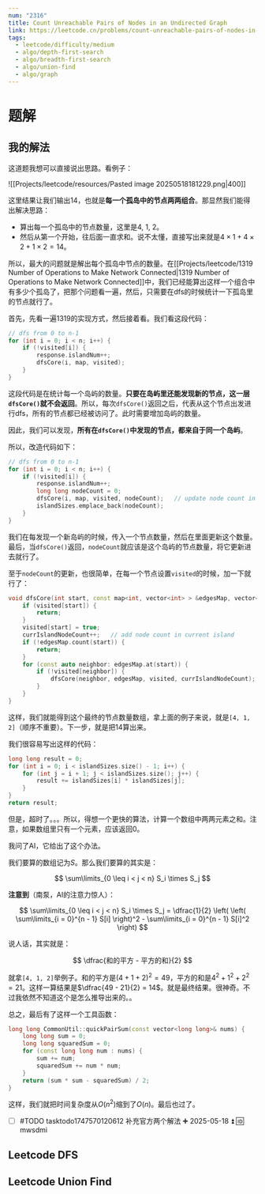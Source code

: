 ```yaml
---
num: "2316"
title: Count Unreachable Pairs of Nodes in an Undirected Graph
link: https://leetcode.cn/problems/count-unreachable-pairs-of-nodes-in-an-undirected-graph/
tags:
  - leetcode/difficulty/medium
  - algo/depth-first-search
  - algo/breadth-first-search
  - algo/union-find
  - algo/graph
---
```


# 题解

## 我的解法

这道题我想可以直接说出思路。看例子：

![[Projects/leetcode/resources/Pasted image 20250518181229.png|400]]

这里结果让我们输出14，也就是**每一个孤岛中的节点两两组合**。那显然我们能得出解决思路：

- 算出每一个孤岛中的节点数量，这里是4, 1, 2。
- 然后从第一个开始，往后面一直求和。说不太懂，直接写出来就是$4 \times 1 + 4 \times 2 + 1 \times 2 = 14$。

所以，最大的问题就是解出每个孤岛中节点的数量。在[[Projects/leetcode/1319 Number of Operations to Make Network Connected|1319 Number of Operations to Make Network Connected]]中，我们已经能算出这样一个组合中有多少个孤岛了，把那个问题看一遍，然后，只需要在dfs的时候统计一下孤岛里的节点就行了。

首先，先看一遍1319的实现方式，然后接着看。我们看这段代码：

```cpp
// dfs from 0 to n-1
for (int i = 0; i < n; i++) {
	if (!visited[i]) {
		response.islandNum++;
		dfsCore(i, map, visited);
	}
}
```

这段代码是在统计每一个岛屿的数量。**只要在岛屿里还能发现新的节点，这一层`dfsCore()`就不会返回**。所以，每次`dfsCore()`返回之后，代表从这个节点出发进行dfs，所有的节点都已经被访问了。此时需要增加岛屿的数量。

因此，我们可以发现，**所有在`dfsCore()`中发现的节点，都来自于同一个岛屿**。

所以，改造代码如下：

```cpp
// dfs from 0 to n-1
for (int i = 0; i < n; i++) {
	if (!visited[i]) {
		response.islandNum++;
		long long nodeCount = 0;
		dfsCore(i, map, visited, nodeCount);   // update node count in one island
		islandSizes.emplace_back(nodeCount);
	}
}
```

我们在每发现一个新岛屿的时候，传入一个节点数量，然后在里面更新这个数量。最后，当`dfsCore()`返回，`nodeCount`就应该是这个岛屿的节点数量，将它更新进去就行了。

至于`nodeCount`的更新，也很简单，在每一个节点设置`visited`的时候，加一下就行了：

```cpp
void dfsCore(int start, const map<int, vector<int> > &edgesMap, vector<bool> &visited, long long &currIslandNodeCount) {
    if (visited[start]) {
        return;
    }
    visited[start] = true;
    currIslandNodeCount++;   // add node count in current island
    if (!edgesMap.count(start)) {
        return;
    }
    for (const auto neighbor: edgesMap.at(start)) {
        if (!visited[neighbor]) {
            dfsCore(neighbor, edgesMap, visited, currIslandNodeCount);
        }
    }
}
```

这样，我们就能得到这个最终的节点数量数组，拿上面的例子来说，就是`[4, 1, 2]`（顺序不重要）。下一步，就是把14算出来。

我们很容易写出这样的代码：

```cpp
long long result = 0;
for (int i = 0; i < islandSizes.size() - 1; i++) {
	for (int j = i + 1; j < islandSizes.size(); j++) {
		result += islandSizes[i] * islandSizes[j];
	}
}
return result;
```

但是，超时了。。。所以，得想一个更快的算法，计算一个数组中两两元素之和。注意，如果数组里只有一个元素，应该返回0。

我问了AI，它给出了这个办法。

我们要算的数组记为$S$。那么我们要算的其实是：

$$
\sum\limits_{0 \leq i < j < n} S_i \times S_j
$$

**注意到**（南泵，AI的注意力惊人）：

$$
\sum\limits_{0 \leq i < j < n} S_i \times S_j = \dfrac{1}{2} \left( \left( \sum\limits_{i = 0}^{n - 1} S[i] \right)^2 - \sum\limits_{i = 0}^{n - 1} S[i]^2 \right)
$$

说人话，其实就是：

$$
\dfrac{和的平方 - 平方的和}{2}
$$

就拿`[4, 1, 2]`举例子。和的平方是$(4 + 1 + 2)^2 = 49$，平方的和是$4^2 + 1^2 + 2^2 = 21$。这样一算结果是$\dfrac{49 - 21}{2} = 14$。就是最终结果。很神奇。不过我依然不知道这个是怎么推导出来的。。

总之，最后有了这样一个工具函数：

```cpp
long long CommonUtil::quickPairSum(const vector<long long>& nums) {
    long long sum = 0;
    long long squaredSum = 0;
    for (const long long num : nums) {
        sum += num;
        squaredSum += num * num;
    }
    return (sum * sum - squaredSum) / 2;
}
```

这样，我们就把时间复杂度从$O(n^2)$缩到了$O(n)$。最后也过了。

- [ ] #TODO tasktodo1747570120612 补充官方两个解法 ➕ 2025-05-18 ⏫ 🆔 mwsdmi

## Leetcode DFS

## Leetcode Union Find

